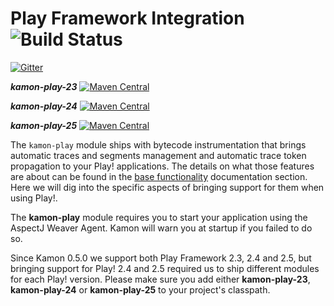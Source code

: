 Play Framework Integration  ![Build Status](https://travis-ci.org/kamon-io/kamon-play.svg?branch=master)
==========================

[![Gitter](https://badges.gitter.im/Join%20Chat.svg)](https://gitter.im/kamon-io/Kamon?utm_source=badge&utm_medium=badge&utm_campaign=pr-badge&utm_content=badge)

***kamon-play-23*** [![Maven Central](https://maven-badges.herokuapp.com/maven-central/io.kamon/kamon-play-23_2.11/badge.svg)](https://maven-badges.herokuapp.com/maven-central/io.kamon/kamon-play-23_2.11)

***kamon-play-24*** [![Maven Central](https://maven-badges.herokuapp.com/maven-central/io.kamon/kamon-play-24_2.11/badge.svg)](https://maven-badges.herokuapp.com/maven-central/io.kamon/kamon-play-24_2.11)

***kamon-play-25*** [![Maven Central](https://maven-badges.herokuapp.com/maven-central/io.kamon/kamon-play-25_2.11/badge.svg)](https://maven-badges.herokuapp.com/maven-central/io.kamon/kamon-play-25_2.11)


The `kamon-play` module ships with bytecode instrumentation that brings automatic traces and segments management and
automatic trace token propagation to your Play! applications. The details on what those features are about can be found
in the [base functionality] documentation section. Here we will dig into the specific aspects of bringing support for them when using
Play!.


The <b>kamon-play</b> module requires you to start your application using the AspectJ Weaver Agent. Kamon will warn you
at startup if you failed to do so.


Since Kamon 0.5.0 we support both Play Framework 2.3, 2.4 and 2.5, but bringing support for Play! 2.4 and 2.5 required us
to ship different modules for each Play! version. Please make sure you add either <b>kamon-play-23</b>, <b>kamon-play-24</b> or
<b>kamon-play-25</b> to your project's classpath.



[base functionality]: http://kamon.io/integrations/web-and-http-toolkits/base-functionality/
